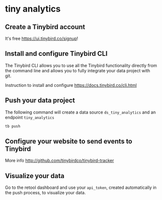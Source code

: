 # tiny analytics

## Create a Tinybird account

It's free https://ui.tinybird.co/signup!

## Install and configure Tinybird CLI

The Tinybird CLI allows you to use all the Tinybird functionality directly from the command line and allows you to fully integrate your data project with git. 

Instruction to install and configure https://docs.tinybird.co/cli.html

## Push your data project

The following command will create a data source `ds_tiny_analytics` and an endpoint `tiny_analytics`
 
```bash
tb push
```

## Configure your website to send events to Tinybird

More info http://github.com/tinybirdco/tinybird-tracker

## Visualize your data

Go to the retool dashboard and use your `api_token`, created automatically in the push process, to visualize your data. 
